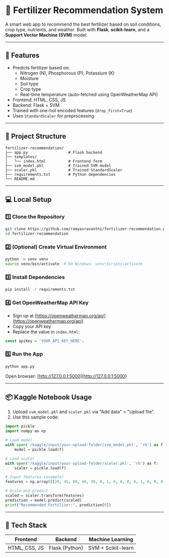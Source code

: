 # 🌾 Fertilizer Recommendation System

A smart web app to recommend the best fertilizer based on soil conditions, crop type, nutrients, and weather. Built with **Flask**, **scikit-learn**, and a **Support Vector Machine (SVM)** model.

---

## 🚀 Features

- Predicts fertilizer based on:
  - Nitrogen (N), Phosphorous (P), Potassium (K)
  - Moisture
  - Soil type
  - Crop type
  - Real-time temperature (auto-fetched using OpenWeatherMap API)
- Frontend: HTML, CSS, JS
- Backend: Flask + SVM
- Trained with one-hot encoded features (`drop_first=True`)
- Uses `StandardScaler` for preprocessing

---

## 📁 Project Structure

```
fertilizer-recommendation/
├── app.py                  # Flask backend
├── templates/
│   └── index.html          # Frontend form
├── svm_model.pkl           # Trained SVM model
├── scaler.pkl              # Trained StandardScaler
├── requirements.txt        # Python dependencies
└── README.md
```

---

## 💻 Local Setup

### 1️⃣ Clone the Repository
```bash
git clone https://github.com/ramyasravanthi/fertilizer-recommendation.git
cd fertilizer-recommendation
```

### 2️⃣ (Optional) Create Virtual Environment
```bash
python -m venv venv
source venv/bin/activate  # On Windows: venv\Scripts\activate
```

### 3️⃣ Install Dependencies
```bash
pip install -r requirements.txt
```

### 4️⃣ Get OpenWeatherMap API Key
- Sign up at [https://openweathermap.org/api](https://openweathermap.org/api)
- Copy your API key
- Replace the value in `index.html`:

```javascript
const apiKey = 'YOUR_API_KEY_HERE';
```

### 5️⃣ Run the App
```bash
python app.py
```

Open browser: [http://127.0.0.1:5000](http://127.0.0.1:5000)

---

## 📦 Kaggle Notebook Usage

1. Upload `svm_model.pkl` and `scaler.pkl` via "Add data" > "Upload file".
2. Use this sample code:

```python
import pickle
import numpy as np

# Load model
with open('/kaggle/input/your-upload-folder/svm_model.pkl', 'rb') as f:
    model = pickle.load(f)

# Load scaler
with open('/kaggle/input/your-upload-folder/scaler.pkl', 'rb') as f:
    scaler = pickle.load(f)

# Input features (example)
features = np.array([[26, 45, 80, 40, 30, 0, 1, 0, 0, 0, 0, 1, 0, 0, 0, 0, 0, 0, 0]])

# Scale and predict
scaled = scaler.transform(features)
prediction = model.predict(scaled)
print("Recommended Fertilizer:", prediction[0])
```

---

## 🧠 Tech Stack

| Frontend        | Backend       | Machine Learning |
|----------------|---------------|------------------|
| HTML, CSS, JS  | Flask (Python) | SVM + Scikit-learn |
